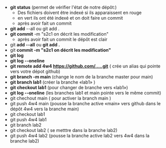 - **git status** (permet de vérifier l'état de notre dépôt:)
     - Des fichiers doivent être indexé si ils apparaissent en rouge
     - en vert ils ont été indexé et on doit faire un commit
     - après avoir fait un commit 
 - **git add** --all ou git add  .
 - **git commit** -m "s2c1 on décrit les modification"
     - après avoir fait un commit le dépôt est clair
 - git **add --all** ou **git add  .**
 - git **commit -m "s2c1 on décrit les modification"**
 - **git log**
 - **git log --oneline**
 - **git remote add 4w4 https://github.com/.....git** ( crée un alias qui pointe vers votre dépot github)
- **git branch -m main**  (change le nom de la branche master pour main)
- **git branch lab1** (créer la branche «lab1» )
- **git checkout lab1** (pour changer de branche vers «lab1»)
- **git log --oneline** (les branches lab1 et main pointe vers le même commit)
- git chechout main ( pour activer la branch main )
- git push 4w4 main (pousse la branche active «main» vers github dans le dépôt 4w4 vers la branche main)
- git checkout lab1
- git push 4w4 lab1
- git branch lab2
- git checkout lab2 ( se metttre dans la branche lab2)
- git push 4w4 lab2 (pousse la branche active lab2 vers 4w4 dans la branche lab2)